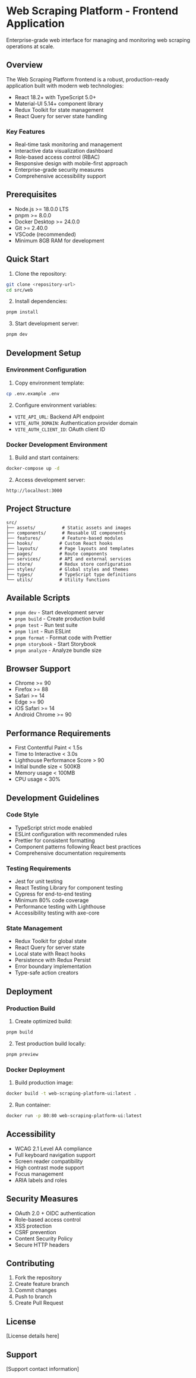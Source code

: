 # Web Scraping Platform - Frontend Application

Enterprise-grade web interface for managing and monitoring web scraping operations at scale.

## Overview

The Web Scraping Platform frontend is a robust, production-ready application built with modern web technologies:

- React 18.2+ with TypeScript 5.0+
- Material-UI 5.14+ component library
- Redux Toolkit for state management
- React Query for server state handling

### Key Features

- Real-time task monitoring and management
- Interactive data visualization dashboard
- Role-based access control (RBAC)
- Responsive design with mobile-first approach
- Enterprise-grade security measures
- Comprehensive accessibility support

## Prerequisites

- Node.js >= 18.0.0 LTS
- pnpm >= 8.0.0
- Docker Desktop >= 24.0.0
- Git >= 2.40.0
- VSCode (recommended)
- Minimum 8GB RAM for development

## Quick Start

1. Clone the repository:
```bash
git clone <repository-url>
cd src/web
```

2. Install dependencies:
```bash
pnpm install
```

3. Start development server:
```bash
pnpm dev
```

## Development Setup

### Environment Configuration

1. Copy environment template:
```bash
cp .env.example .env
```

2. Configure environment variables:
- `VITE_API_URL`: Backend API endpoint
- `VITE_AUTH_DOMAIN`: Authentication provider domain
- `VITE_AUTH_CLIENT_ID`: OAuth client ID

### Docker Development Environment

1. Build and start containers:
```bash
docker-compose up -d
```

2. Access development server:
```
http://localhost:3000
```

## Project Structure

```
src/
├── assets/          # Static assets and images
├── components/      # Reusable UI components
├── features/        # Feature-based modules
├── hooks/          # Custom React hooks
├── layouts/        # Page layouts and templates
├── pages/          # Route components
├── services/       # API and external services
├── store/          # Redux store configuration
├── styles/         # Global styles and themes
├── types/          # TypeScript type definitions
└── utils/          # Utility functions
```

## Available Scripts

- `pnpm dev` - Start development server
- `pnpm build` - Create production build
- `pnpm test` - Run test suite
- `pnpm lint` - Run ESLint
- `pnpm format` - Format code with Prettier
- `pnpm storybook` - Start Storybook
- `pnpm analyze` - Analyze bundle size

## Browser Support

- Chrome >= 90
- Firefox >= 88
- Safari >= 14
- Edge >= 90
- iOS Safari >= 14
- Android Chrome >= 90

## Performance Requirements

- First Contentful Paint < 1.5s
- Time to Interactive < 3.0s
- Lighthouse Performance Score > 90
- Initial bundle size < 500KB
- Memory usage < 100MB
- CPU usage < 30%

## Development Guidelines

### Code Style

- TypeScript strict mode enabled
- ESLint configuration with recommended rules
- Prettier for consistent formatting
- Component patterns following React best practices
- Comprehensive documentation requirements

### Testing Requirements

- Jest for unit testing
- React Testing Library for component testing
- Cypress for end-to-end testing
- Minimum 80% code coverage
- Performance testing with Lighthouse
- Accessibility testing with axe-core

### State Management

- Redux Toolkit for global state
- React Query for server state
- Local state with React hooks
- Persistence with Redux Persist
- Error boundary implementation
- Type-safe action creators

## Deployment

### Production Build

1. Create optimized build:
```bash
pnpm build
```

2. Test production build locally:
```bash
pnpm preview
```

### Docker Deployment

1. Build production image:
```bash
docker build -t web-scraping-platform-ui:latest .
```

2. Run container:
```bash
docker run -p 80:80 web-scraping-platform-ui:latest
```

## Accessibility

- WCAG 2.1 Level AA compliance
- Full keyboard navigation support
- Screen reader compatibility
- High contrast mode support
- Focus management
- ARIA labels and roles

## Security Measures

- OAuth 2.0 + OIDC authentication
- Role-based access control
- XSS protection
- CSRF prevention
- Content Security Policy
- Secure HTTP headers

## Contributing

1. Fork the repository
2. Create feature branch
3. Commit changes
4. Push to branch
5. Create Pull Request

## License

[License details here]

## Support

[Support contact information]